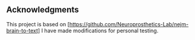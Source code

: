 ## Acknowledgments

This project is based on [https://github.com/Neuroprosthetics-Lab/nejm-brain-to-text]
I have made modifications for personal testing.
